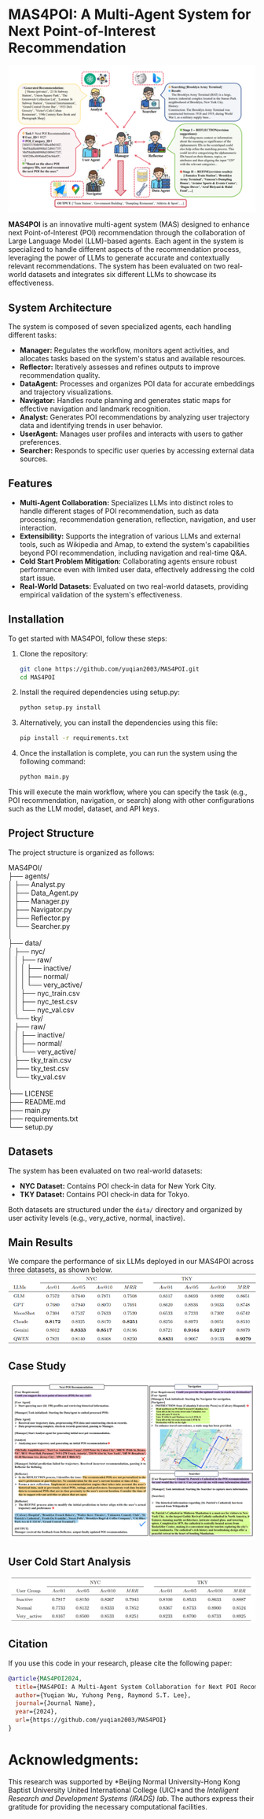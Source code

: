 # MAS4POI: A Multi-Agent System for Next Point-of-Interest Recommendation
![Alt text](./images/framework.png)

**MAS4POI** is an innovative multi-agent system (MAS) designed to enhance next Point-of-Interest (POI) recommendation through the collaboration of Large Language Model (LLM)-based agents. Each agent in the system is specialized to handle different aspects of the recommendation process, leveraging the power of LLMs to generate accurate and contextually relevant recommendations. The system has been evaluated on two real-world datasets and integrates six different LLMs to showcase its effectiveness.

## System Architecture

The system is composed of seven specialized agents, each handling different tasks:

- **Manager:** Regulates the workflow, monitors agent activities, and allocates tasks based on the system's status and available resources.
- **Reflector:** Iteratively assesses and refines outputs to improve recommendation quality.
- **DataAgent:** Processes and organizes POI data for accurate embeddings and trajectory visualizations.
- **Navigator:** Handles route planning and generates static maps for effective navigation and landmark recognition.
- **Analyst:** Generates POI recommendations by analyzing user trajectory data and identifying trends in user behavior.
- **UserAgent:** Manages user profiles and interacts with users to gather preferences.
- **Searcher:** Responds to specific user queries by accessing external data sources.

## Features

- **Multi-Agent Collaboration:** Specializes LLMs into distinct roles to handle different stages of POI recommendation, such as data processing, recommendation generation, reflection, navigation, and user interaction.
- **Extensibility:** Supports the integration of various LLMs and external tools, such as Wikipedia and Amap, to extend the system's capabilities beyond POI recommendation, including navigation and real-time Q&A.
- **Cold Start Problem Mitigation:** Collaborating agents ensure robust performance even with limited user data, effectively addressing the cold start issue.
- **Real-World Datasets:** Evaluated on two real-world datasets, providing empirical validation of the system's effectiveness.


## Installation

To get started with MAS4POI, follow these steps:

1. Clone the repository:
   ```bash
   git clone https://github.com/yuqian2003/MAS4POI.git
   cd MAS4POI
   ```
2. Install the required dependencies using setup.py:
    ```bash
    python setup.py install
3. Alternatively, you can install the dependencies using this file:
     ```bash
    pip install -r requirements.txt
4. Once the installation is complete, you can run the system using the following command:
     ```bash
     python main.py
This will execute the main workflow, where you can specify the task (e.g., POI recommendation, navigation, or search) along with other configurations such as the LLM model, dataset, and API keys.

## Project Structure
The project structure is organized as follows:

MAS4POI/  
├── agents/                         
│   ├── Analyst.py  
│   ├── Data_Agent.py  
│   ├── Manager.py  
│   ├── Navigator.py  
│   ├── Reflector.py  
│   └── Searcher.py  
│  
├── data/                         
│   ├── nyc/                       
│   │   ├── raw/  
│   │   │   ├── inactive/  
│   │   │   ├── normal/  
│   │   │   └── very_active/  
│   │   ├── nyc_train.csv  
│   │   ├── nyc_test.csv  
│   │   └── nyc_val.csv  
│   └── tky/                        
│       ├── raw/  
│       │   ├── inactive/  
│       │   ├── normal/  
│       │   └── very_active/  
│       ├── tky_train.csv  
│       ├── tky_test.csv  
│       └── tky_val.csv  
│  
├── LICENSE                         
├── README.md                      
├── main.py                         
├── requirements.txt                
└── setup.py                      
                   



## Datasets

The system has been evaluated on two real-world datasets:

- **NYC Dataset:** Contains POI check-in data for New York City.
- **TKY Dataset:** Contains POI check-in data for Tokyo.

Both datasets are structured under the `data/` directory and organized by user activity levels (e.g., very_active, normal, inactive).

## Main Results
We compare the performance of six LLMs deployed in our MAS4POI across three datasets, as shown below.
![Alt text](./images/main.png)

## Case Study
![Alt text](./images/case_study.png)

## User Cold Start Analysis
![Alt text](./images/cold.png)

## Citation

If you use this code in your research, please cite the following paper:

```bibtex
@article{MAS4POI2024,
  title={MAS4POI: A Multi-Agent System Collaboration for Next POI Recommendation},
  author={Yuqian Wu, Yuhong Peng, Raymond S.T. Lee},
  journal={Journal Name},
  year={2024},
  url={https://github.com/yuqian2003/MAS4POI}
}
```
# Acknowledgments:
This research was supported by *Beijing Normal University-Hong Kong Baptist University United International College (UIC)*and the *Intelligent Research and Development Systems (IRADS) lab*. 
The authors express their gratitude for providing the necessary computational facilities.



